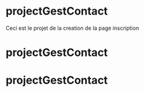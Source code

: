 # projectGestContact
Ceci est le projet de la creation de la page inscription
# projectGestContact
# projectGestContact

